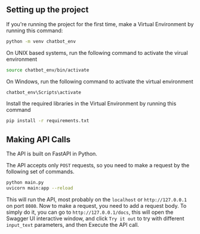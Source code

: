## Setting up the project

If you're running the project for the first time, make a Virtual Environment by running this command:

```bash
python -m venv chatbot_env
```

On UNIX based systems, run the following command to activate the virual environment

```bash
source chatbot_env/bin/activate
```

On Windows, run the following command to activate the virtual environment

```bash
chatbot_env\Scripts\activate
```

Install the required libraries in the Virtual Environment by running this command

```bash
pip install -r requirements.txt
```

## Making API Calls

The API is built on FastAPI in Python.

The API accepts only `POST` requests, so you need to make a request by the following set of commands.

```bash
python main.py
uvicorn main:app --reload
```

This will run the API, most probably on the `localhost` or `http://127.0.0.1` on port `8080`. Now to make a request, you need to add a request body. To simply do it, you can go to `http://127.0.0.1/docs`, this will open the Swagger UI interactive window, and click `Try it out` to try with different `input_text` parameters, and then Execute the API call.
